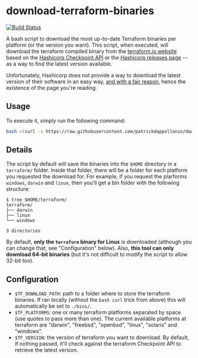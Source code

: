 # download-terraform-binaries

[![Build Status](https://travis-ci.org/patrickdappollonio/download-terraform-binaries.svg?branch=master)](https://travis-ci.org/patrickdappollonio/download-terraform-binaries)

A bash script to download the most up-to-date Terraform binaries per platform (or the version you want). This script, when executed,
will download the terraform compiled binary from the [terraform.io website](https://www.terraform.io/)
based on the [Hashicorp Checkpoint API](https://checkpoint.hashicorp.com/) or the 
[Hashicorp releases page](https://releases.hashicorp.com/terraform/) -- as a way to find the latest
version available.

Unfortunately, Hashicorp does not provide a way to download the latest version of their software in an easy way,
[and with a fair reason](https://github.com/hashicorp/terraform/issues/9803#issuecomment-257903082), hence the
existence of the page you're reading.

## Usage

To execute it, simply run the following command:

```bash
bash <(curl -s https://raw.githubusercontent.com/patrickdappollonio/download-terraform-binaries/master/download_terraform_binaries.sh)
```
## Details

The script by default will save the binaries into the `$HOME` directory in a `terraform/` folder. Inside
that folder, there will be a folder for each platform you requested the download for. For example,
if you request the plarforms `windows`, `darwin` and `linux`, then you'll get a bin folder with the
following structure:

```
$ tree $HOME/terraform/
terraform/
├── darwin
├── linux
└── windows

3 directories
```

By default, **only the `terraform` binary for Linux** is downloaded (although you can change that,
see "Configuration" below). Also, **this tool can only download 64-bit binaries** (but it's not
difficult to modify the script to allow 32-bit too).

## Configuration

* `$TF_DOWNLOAD_PATH`: path to a folder where to store the terraform binaries. If ran locally (without the `bash curl` trick from above) this will automatically be set to `./bins/`.
* `$TF_PLATFORMS`: one or many terraform platforms separated by space (use quotes to pass more than one). The current available platforms at terraform are "darwin", "freebsd", "openbsd", "linux", "solaris" and "windows".
* `$TF_VERSION`: the version of terraform you want to download. By default, if nothing passed, it'll check against the terraform Checkpoint API to retrieve the latest version.
